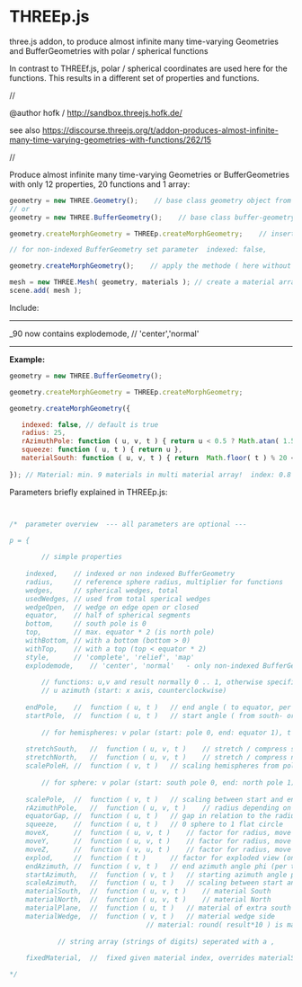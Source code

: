 # THREEp.js

three.js addon, to produce almost infinite many time-varying Geometries and BufferGeometries with polar / spherical functions

In contrast to THREEf.js, polar / spherical coordinates are used here for the functions.
This results in a different set of properties and functions.

//

@author hofk / http://sandbox.threejs.hofk.de/

see also https://discourse.threejs.org/t/addon-produces-almost-infinite-many-time-varying-geometries-with-functions/262/15

//

Produce almost infinite many time-varying Geometries or BufferGeometries with only 12 properties, 20 functions and 1 array:

```javascript
geometry = new THREE.Geometry();    // base class geometry object from three.js
// or 
geometry = new THREE.BufferGeometry();    // base class buffer-geometry object from three.js

geometry.createMorphGeometry = THREEp.createMorphGeometry;    // insert the methode from THREEp.js

// for non-indexed BufferGeometry set parameter  indexed: false, 

geometry.createMorphGeometry();    // apply the methode ( here without parameters: all default )

mesh = new THREE.Mesh( geometry, materials ); // create a material array: materials
scene.add( mesh );

````
    
Include: <script src="THREEp.js"></script>

---

 _90 now contains
explodemode,	// 'center','normal'

---


**Example:**

```javascript
geometry = new THREE.BufferGeometry();

geometry.createMorphGeometry = THREEp.createMorphGeometry;

geometry.createMorphGeometry({

   indexed: false, // default is true
   radius: 25,
   rAzimuthPole: function ( u, v, t ) { return u < 0.5 ? Math.atan( 1.5 * u ) : Math.tan( 0.5 * u ) },
   squeeze: function ( u, t ) { return u },
   materialSouth: function ( u, v, t ) { return  Math.floor( t ) % 20 < 5 ? 0 : 0.8 },
   
});	// Material: min. 9 materials in multi material array!  index: 0.8 * 10 = 8
````
Parameters briefly explained in THREEp.js:

```javascript


/*	parameter overview	--- all parameters are optional ---

p = {
	
		// simple properties
	
	indexed,	// indexed or non indexed BufferGeometry
	radius,		// reference sphere radius, multiplier for functions
	wedges,		// spherical wedges, total
	usedWedges,	// used from total sperical wedges
	wedgeOpen,	// wedge on edge open or closed
	equator,	// half of spherical segments
	bottom,		// south pole is 0
	top,		// max. equator * 2 (is north pole)
	withBottom,	// with a bottom (bottom > 0)
	withTop,	// with a top (top < equator * 2)
	style,		// 'complete', 'relief', 'map'
	explodemode,	// 'center', 'normal'	- only non-indexed BufferGeometry
	
		// functions: u,v and result normally 0 .. 1, otherwise specific / interesting results!
		// u azimuth (start: x axis, counterclockwise)
	
	endPole,	//	function ( u, t )	// end angle ( to equator, per phi)
	startPole,	//	function ( u, t )	// start angle ( from south- or north pole, per phi)
	
		// for hemispheres: v polar (start: pole 0, end: equator 1), t time
	
	stretchSouth,	//	function ( u, v, t )	// stretch / compress south hemisphere in -y direction
	stretchNorth,	//	function ( u, v, t )	// stretch / compress north hemisphere in +y direction
	scalePoleH,	//	function ( v, t )	// scaling hemispheres from pole to equator ( is overwritten by scalePole )
	
		// for sphere: v polar (start: south pole 0, end: north pole 1), t time
		
	scalePole,	//	function ( v, t )	// scaling between start and end of polar angle (theta -PI/2 .. PI/2 )
	rAzimuthPole,	//	function ( u, v, t )	// radius depending on location,
	equatorGap,	//	function ( u, t )	// gap in relation to the radius
	squeeze,	//	function ( u, t )	// 0 sphere to 1 flat circle
	moveX,		//	function ( u, v, t )	// factor for radius, move in x direction 
	moveY,		//	function ( u, v, t )	// factor for radius, move in y direction
	moveZ,		//	function ( v, u, t )	// factor for radius, move in z direction
	explod,		// 	function ( t )		// factor for exploded view (only non indexed BufferGeometry)
	endAzimuth,	//	function ( v, t )	// end azimuth angle phi (per theta)
	startAzimuth,	//	function ( v, t )	// starting azimuth angle phi (per theta)
	scaleAzimuth,	//	function ( u, t )	// scaling between start and end of azimuth angle ( phi 0 .. 2*PI)
  	materialSouth,	//	function ( u, v, t )	// material South
	materialNorth,	//	function ( u, v, t )	// material North
	materialPlane,	//	function ( u, t )	// material of extra south top or north bottom
	materialWedge,	//	function ( v, t )	// material wedge side
						          // material: round( result*10 ) is material index  0 .. 10
	
			// string array (strings of digits) seperated with a ,
	
	fixedMaterial,	//  fixed given material index, overrides materialSouth, materialNorth

*/


```

